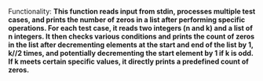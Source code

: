 Functionality: **This function reads input from stdin, processes multiple test cases, and prints the number of zeros in a list after performing specific operations. For each test case, it reads two integers (n and k) and a list of n integers. It then checks various conditions and prints the count of zeros in the list after decrementing elements at the start and end of the list by 1, k//2 times, and potentially decrementing the start element by 1 if k is odd. If k meets certain specific values, it directly prints a predefined count of zeros.**